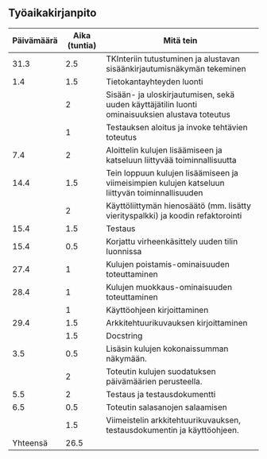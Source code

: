 ## Työaikakirjanpito

| Päivämäärä | Aika (tuntia) | Mitä tein |
|------------|------|-----------|
|  31.3      | 2.5  | TKInteriin tutustuminen ja alustavan sisäänkirjautumisnäkymän tekeminen    |
|   1.4      |  1.5 | Tietokantayhteyden luonti |
|            |  2   | Sisään- ja uloskirjautumisen, sekä uuden käyttäjätilin luonti ominaisuuksien alustava toteutus | 
|            |  1   | Testauksen aloitus ja invoke tehtävien toteutus | 
|    7.4     |  2   | Aloittelin  kulujen lisäämiseen ja katseluun liittyvää toiminnallisuutta | 
|    14.4     |  1.5   | Tein loppuun kulujen lisäämiseen ja viimeisimpien kulujen katseluun liittyvän toiminnallisuuden | 
|         |   2  | Käyttöliittymän hienosäätö (mm. lisätty vierityspalkki) ja koodin refaktorointi | 
|  15.4   |   1.5  | Testaus | 
|  15.4   |   0.5  | Korjattu virheenkäsittely uuden tilin luonnissa | 
|  27.4   |   1  | Kulujen poistamis-ominaisuuden toteuttaminen | 
|  28.4   |   1  | Kulujen muokkaus-ominaisuuden toteuttaminen | 
|     |   1  | Käyttöohjeen kirjoittaminen | 
|   29.4  |   1.5  | Arkkitehtuurikuvauksen kirjoittaminen | 
|     |   1.5  | Docstring | 
|  3.5 |   0.5  | Lisäsin kulujen kokonaissumman näkymään. | 
|   |   2  | Toteutin kulujen suodatuksen päivämäärien perusteella. | 
| 5.5  |  2   | Testaus ja testausdokumentti | 
| 6.5  |  0.5   | Toteutin salasanojen salaamisen | 
|   |  1.5   | Viimeistelin arkkitehtuurikuvauksen, testausdokumentin ja käyttöohjeen. | 
| Yhteensä   | 26.5  | |
